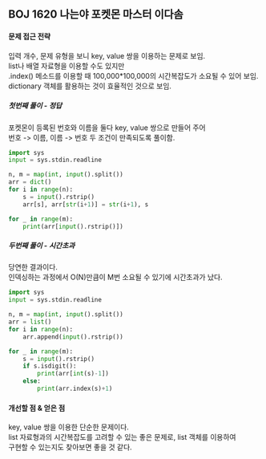 ## BOJ 1620 나는야 포켓몬 마스터 이다솜
#### 문제 접근 전략
입력 개수, 문제 유형을 보니 key, value 쌍을 이용하는 문제로 보임.  
list나 배열 자료형을 이용할 수도 있지만  
.index() 메소드를 이용할 때 100,000*100,000의 시간복잡도가 소요될 수 있어 보임.  
dictionary 객체를 활용하는 것이 효율적인 것으로 보임.

##### 첫번째 풀이 - 정답
포켓몬이 등록된 번호와 이름을 둘다 key, value 쌍으로 만들어 주어  
번호 -> 이름, 이름 -> 번호 두 조건이 만족되도록 풀이함.
```python
import sys
input = sys.stdin.readline

n, m = map(int, input().split())
arr = dict()
for i in range(n):
    s = input().rstrip()
    arr[s], arr[str(i+1)] = str(i+1), s

for _ in range(m):
    print(arr[input().rstrip()])
```

##### 두번째 풀이 - 시간초과
당연한 결과이다.  
인덱싱하는 과정에서 O(N)만큼이 M번 소요될 수 있기에 시간초과가 났다.
```python
import sys
input = sys.stdin.readline

n, m = map(int, input().split())
arr = list()
for i in range(n):
    arr.append(input().rstrip())

for _ in range(m):
    s = input().rstrip()
    if s.isdigit():
        print(arr[int(s)-1])
    else:
        print(arr.index(s)+1)
```

#### 개선할 점 & 얻은 점
key, value 쌍을 이용한 단순한 문제이다.  
list 자료형과의 시간복잡도를 고려할 수 있는 좋은 문제로, list 객체를 이용하여  
구현할 수 있는지도 찾아보면 좋을 것 같다.